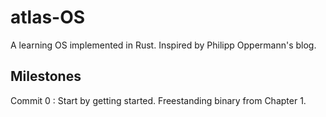 # atlas-OS
A learning OS implemented in Rust. Inspired by Philipp Oppermann's blog.

## Milestones
Commit 0 : Start by getting started. Freestanding binary from Chapter 1.